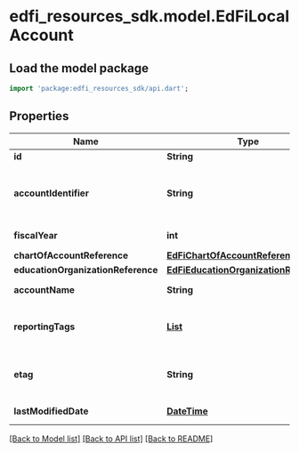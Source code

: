 # edfi_resources_sdk.model.EdFiLocalAccount

## Load the model package
```dart
import 'package:edfi_resources_sdk/api.dart';
```

## Properties
Name | Type | Description | Notes
------------ | ------------- | ------------- | -------------
**id** | **String** |  | [optional] 
**accountIdentifier** | **String** | Code value for the valid combination of account dimensions by LEA under which financials are reported. | 
**fiscalYear** | **int** | The fiscal year for the account. | 
**chartOfAccountReference** | [**EdFiChartOfAccountReference**](EdFiChartOfAccountReference.md) |  | 
**educationOrganizationReference** | [**EdFiEducationOrganizationReference**](EdFiEducationOrganizationReference.md) |  | 
**accountName** | **String** | A descriptive name for the account. | [optional] 
**reportingTags** | [**List<EdFiLocalAccountReportingTag>**](EdFiLocalAccountReportingTag.md) | An unordered collection of localAccountReportingTags. Optional tag for accountability reporting. | [optional] [default to const []]
**etag** | **String** | A unique system-generated value that identifies the version of the resource. | [optional] 
**lastModifiedDate** | [**DateTime**](DateTime.md) | The date and time the resource was last modified. | [optional] 

[[Back to Model list]](../README.md#documentation-for-models) [[Back to API list]](../README.md#documentation-for-api-endpoints) [[Back to README]](../README.md)


